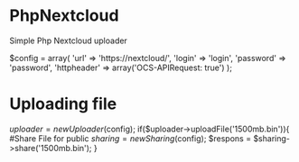 # PhpNextcloud
Simple Php Nextcloud uploader


$config = array(
    'url' => 'https://nextcloud/',
    'login' => 'login',
    'password' => 'password',
    'httpheader' => array('OCS-APIRequest: true')
);

# Uploading file
$uploader = new Uploader($config);
if($uploader->uploadFile('1500mb.bin')){
    #Share File for public
    $sharing = new Sharing($config);
    $respons = $sharing->share('1500mb.bin');
}